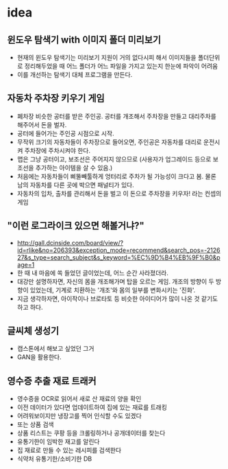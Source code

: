 # idea

## 윈도우 탐색기 with 이미지 폴더 미리보기
- 현재의 윈도우 탐색기는 미리보기 지원이 거의 없다시피 해서 이미지들을 폴더단위로 정리해두었을 때 어느 폴더가 어느 파일을 가지고 있는지 한눈에 파악이 어려움
- 이를 개선하는 탐색기 대체 프로그램을 만든다. 

## 자동차 주차장 키우기 게임
- 폐차장 비슷한 공터를 받은 주인공. 공터를 개조해서 주차장을 만들고 대리주차를 해주어서 돈을 벌자.
- 공터에 들어가는 주인공 시점으로 시작.
- 무작위 크기의 자동차들이 주차장으로 들어오면, 주인공은 자동차를 대리로 운전시켜 주차장에 주차시켜야 한다.
- 맵은 그냥 공터이고, 보조선은 주어지지 않으므로 (사용자가 업그레이드 등으로 보조선을 추가하는 아이템을 살 수 있음.)
- 처음에는 자동차들이 삐뚤빼툴하게 엉터리로 주차가 될 가능성이 크다고 봄. 물론 남의 자동차를 다른 곳에 박으면 패널티가 있다.
- 자동차의 입차, 출차를 관리해서 돈을 벌고 이 돈으로 주차장을 키우자! 라는 컨셉의 게임

## "이런 로그라이크 있으면 해볼거냐?"
 - http://gall.dcinside.com/board/view/?id=rlike&no=206393&exception_mode=recommend&search_pos=-212627&s_type=search_subject&s_keyword=%EC%9D%B4%EB%9F%B0&page=1
 - 한 때 내 마음에 쏙 들었던 글이었는데, 어느 순간 사라졌더라.
 - 대강만 설명하자면, 자신의 몸을 개조해가며 탑을 오르는 게임. 개조의 방향이 두 방향이 있었는데, 기계로 치환하는 '개조'와 몸의 일부를 변화시키는 '진화'.
 - 지금 생각하자면, 아이작이나 브로타토 등 비슷한 아이디어가 많이 나온 것 같기도 하고 하다.
 
## 글씨체 생성기
- 캡스톤에서 해보고 싶었던 그거
- GAN을 활용한다.

## 영수증 추출 재료 트래커
- 영수증을 OCR로 읽어서 새로 산 재료의 양을 확인
- 이전 데이터가 있다면 업데이트하여 집에 있는 재료를 트래킹
- 어려워보이지만 냉장고를 찍어 인식할 수도 있겠다
- 또는 상품 검색
- 상품 리스트는 쿠팡 등을 크롤링하거나 공개데이터를 찾는다
- 유통기한이 임박한 재고를 알린다
- 집 재료로 만들 수 있는 레시피를 검색한다
- 식약처 유통기한/소비기한 DB
